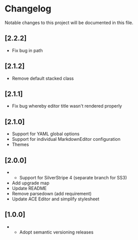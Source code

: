 # Changelog

Notable changes to this project will be documented in this file.

## [2.2.2]

- Fix bug in path

## [2.1.2]

- Remove default stacked class

## [2.1.1]

- Fix bug whereby editor title wasn't rendered properly

## [2.1.0]

- Support for YAML global options
- Support for individual MarkdownEditor configuration
- Themes

## [2.0.0]

- - Support for SilverStripe 4 (separate branch for SS3)
- Add upgrade map
- Update README
- Remove parsedown (add requirement)
- Update ACE Editor and simplify stylesheet

## [1.0.0]

- - Adopt semantic versioning releases
